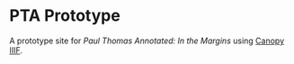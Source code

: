 # PTA Prototype

A prototype site for *Paul Thomas Annotated: In the Margins* using [Canopy IIIF](https://canopy-iiif.github.io/docs/).
